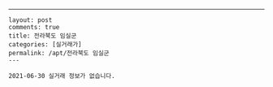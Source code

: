 ---
    layout: post
    comments: true
    title: 전라북도 임실군
    categories: [실거래가]
    permalink: /apt/전라북도 임실군
    ---

    2021-06-30 실거래 정보가 없습니다.

    